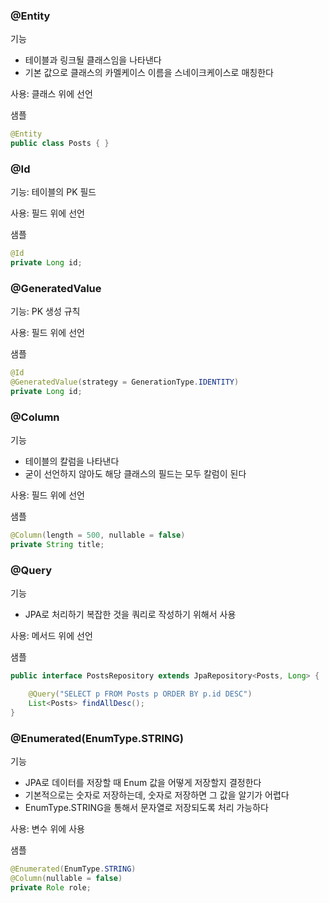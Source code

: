 ### @Entity
기능
- 테이블과 링크될 클래스임을 나타낸다
- 기본 값으로 클래스의 카멜케이스 이름을 스네이크케이스로 매칭한다

사용: 클래스 위에 선언

샘플
~~~java
@Entity
public class Posts { }
~~~

### @Id
기능: 테이블의 PK 필드

사용: 필드 위에 선언

샘플
~~~java
@Id
private Long id;
~~~

### @GeneratedValue
기능: PK 생성 규칙

사용: 필드 위에 선언

샘플
~~~java
@Id
@GeneratedValue(strategy = GenerationType.IDENTITY)
private Long id;
~~~

### @Column
기능
- 테이블의 칼럼을 나타낸다
- 굳이 선언하지 않아도 해당 클래스의 필드는 모두 칼럼이 된다

사용: 필드 위에 선언

샘플
~~~java
@Column(length = 500, nullable = false)
private String title;
~~~

### @Query
기능
- JPA로 처리하기 복잡한 것을 쿼리로 작성하기 위해서 사용

사용: 메서드 위에 선언

샘플
~~~java
public interface PostsRepository extends JpaRepository<Posts, Long> {

    @Query("SELECT p FROM Posts p ORDER BY p.id DESC")
    List<Posts> findAllDesc();
}
~~~

### @Enumerated(EnumType.STRING)
기능
- JPA로 데이터를 저장할 때 Enum 값을 어떻게 저장할지 결정한다
- 기본적으로는 숫자로 저장하는데, 숫자로 저장하면 그 값을 알기가 어렵다
- EnumType.STRING을 통해서 문자열로 저장되도록 처리 가능하다

사용: 변수 위에 사용

샘플
~~~java
@Enumerated(EnumType.STRING)
@Column(nullable = false)
private Role role;
~~~